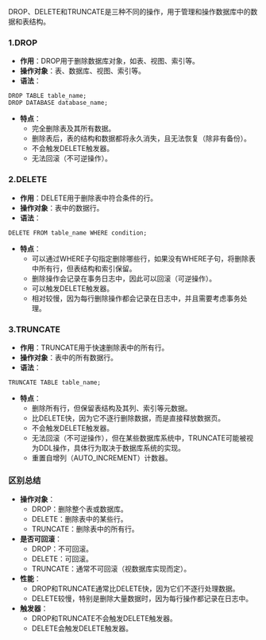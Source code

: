DROP、DELETE和TRUNCATE是三种不同的操作，用于管理和操作数据库中的数据和表结构。
### 1.DROP

- **作用**：DROP用于删除数据库对象，如表、视图、索引等。
- **操作对象**：表、数据库、视图、索引等。
- **语法**：
```
DROP TABLE table_name;
DROP DATABASE database_name;
```

- **特点**：
   - 完全删除表及其所有数据。
   - 删除表后，表的结构和数据都将永久消失，且无法恢复（除非有备份）。
   - 不会触发DELETE触发器。
   - 无法回滚（不可逆操作）。
### 2.DELETE

- **作用**：DELETE用于删除表中符合条件的行。
- **操作对象**：表中的数据行。
- **语法**：
```
DELETE FROM table_name WHERE condition;
```

- **特点**：
   - 可以通过WHERE子句指定删除哪些行，如果没有WHERE子句，将删除表中所有行，但表结构和索引保留。
   - 删除操作会记录在事务日志中，因此可以回滚（可逆操作）。
   - 可以触发DELETE触发器。
   - 相对较慢，因为每行删除操作都会记录在日志中，并且需要考虑事务处理。
### 3.TRUNCATE

- **作用**：TRUNCATE用于快速删除表中的所有行。
- **操作对象**：表中的所有数据行。
- **语法**：
```
TRUNCATE TABLE table_name;
```

- **特点**：
   - 删除所有行，但保留表结构及其列、索引等元数据。
   - 比DELETE快，因为它不逐行删除数据，而是直接释放数据页。
   - 不会触发DELETE触发器。
   - 无法回滚（不可逆操作），但在某些数据库系统中，TRUNCATE可能被视为DDL操作，具体行为取决于数据库系统的实现。
   - 重置自增列（AUTO_INCREMENT）计数器。
### 区别总结

- **操作对象**：
   - DROP：删除整个表或数据库。
   - DELETE：删除表中的某些行。
   - TRUNCATE：删除表中的所有行。
- **是否可回滚**：
   - DROP：不可回滚。
   - DELETE：可回滚。
   - TRUNCATE：通常不可回滚（视数据库实现而定）。
- **性能**：
   - DROP和TRUNCATE通常比DELETE快，因为它们不逐行处理数据。
   - DELETE较慢，特别是删除大量数据时，因为每行操作都记录在日志中。
- **触发器**：
   - DROP和TRUNCATE不会触发DELETE触发器。
   - DELETE会触发DELETE触发器。
